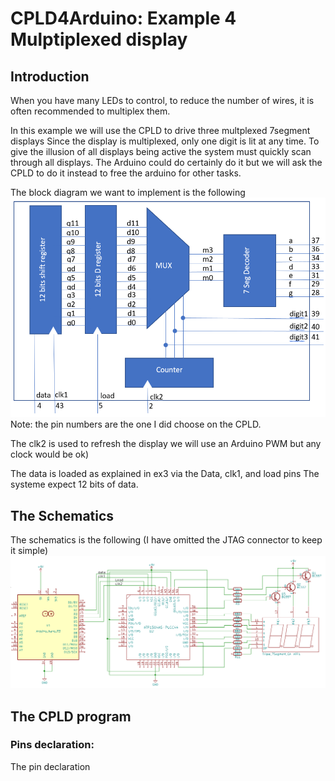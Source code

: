 # CPLD4Arduino: Example 4 Mulptiplexed display

## Introduction

When you have many LEDs to control, to reduce the number of wires, it is often recommended to multiplex them. 

In this example we will use the CPLD to drive three multplexed 7segment displays
Since the display is multiplexed, only one digit is lit at any time. To give the illusion of all displays being active the system must quickly scan through all displays. The Arduino could do certainly do it but we will ask the CPLD to do it instead to free the arduino for other tasks.




The block diagram we want to implement is the following
![Ex2_Principle image](/images/Ex4_Principle.png)
Note: the pin numbers are the one I did choose on the CPLD.

The clk2 is used to refresh the display we will use an Arduino PWM but any clock would be ok)

The data is loaded as explained in ex3 via the Data, clk1, and load pins
The systeme expect 12 bits of data.

## The Schematics

The schematics is the following (I have omitted the JTAG connector to keep it simple)
![Ex2_Schematics image](/images/Ex4_Schematics.png)





## The CPLD program

### Pins declaration:

The pin declaration 